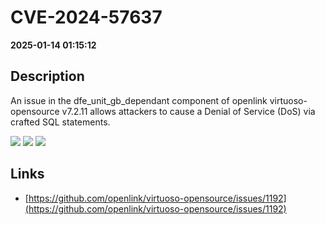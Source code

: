 # CVE-2024-57637

**2025-01-14 01:15:12**

## Description
An issue in the dfe_unit_gb_dependant component of openlink virtuoso-opensource v7.2.11 allows attackers to cause a Denial of Service (DoS) via crafted SQL statements.

![](https://img.shields.io/static/v1?label=Score&message=7.5&color=red)
![](https://img.shields.io/static/v1?label=Severity&message=HIGH&color=red)
![](https://img.shields.io/static/v1?label=CWE&message=SQL&color=green)

## Links
- [https://github.com/openlink/virtuoso-opensource/issues/1192](https://github.com/openlink/virtuoso-opensource/issues/1192)

